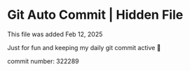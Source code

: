 # Git Auto Commit | Hidden File

This file was added Feb 12, 2025

Just for fun and keeping my daily git commit active 🤪

commit number: 322289
